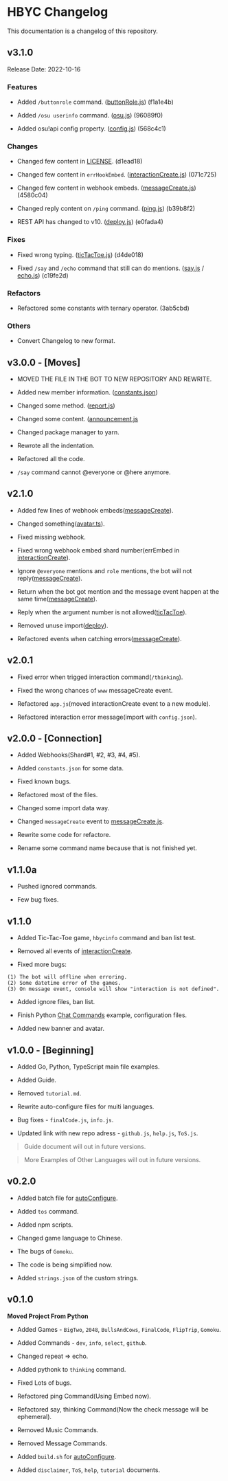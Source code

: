 # HBYC Changelog
This documentation is a changelog of this repository.

## v3.1.0
Release Date: 2022-10-16

### Features
* Added `/buttonrole` command. ([buttonRole.js](./src/cmds/buttonRole.js)) (f1a1e4b)

* Added `/osu userinfo` command. ([osu.js](./src/cmds/osu.js)) (96089f0)

* Added osu!api config property. ([config.js](./config.js)) (568c4c1)

### Changes
* Changed few content in [LICENSE](./LICENSE). (d1ead18)

* Changed few content in `errHookEmbed`. ([interactionCreate.js](./src/events/interactionCreate.js)) (071c725)

* Changed few content in webhook embeds. ([messageCreate.js](./src/events/messageCreate.js)) (4580c04)

* Changed reply content on `/ping` command. ([ping.js](./src/cmds/ping.js)) (b39b8f2)

* REST API has changed to v10. ([deploy.js](./src/deploy.js)) (e0fada4)

### Fixes
* Fixed wrong typing. ([ticTacToe.js](./src/cmds/ticTacToe.js)) (d4de018)

* Fixed `/say` and `/echo` command that still can do mentions. ([say.js](./src/cmds/say.js) / [echo.js](./src/cmds/echo.js)) (c19fe2d)

### Refactors
* Refactored some constants with ternary operator. (3ab5cbd)

### Others
* Convert Changelog to new format.

## v3.0.0 - [Moves]
* MOVED THE FILE IN THE BOT TO NEW REPOSITORY AND REWRITE.

* Added new member information. ([constants.json](./src/constants.json))

* Changed some method. ([report.js](./src/js/cmds/report.js))

* Changed some content. ([announcement.js](./src/js/cmds/announcement.js)

* Changed package manager to yarn.

* Rewrote all the indentation.

* Refactored all the code.

* `/say` command cannot @everyone or @here anymore.

## v2.1.0
* Added few lines of webhook embeds([messageCreate](./src/js/events/messageCreate.js)).

* Changed something([avatar.ts](./src/ts/avatar.ts)).

* Fixed missing webhook.

* Fixed wrong webhook embed shard number(errEmbed in [interactionCreate](./src/js/events/interactionCreate.js)).

* Ignore `@everyone` mentions and `role` mentions, the bot will not reply([messageCreate](./src/js/events/messageCreate.js)).

* Return when the bot got mention and the message event happen at the same time([messageCreate](./src/js/events/messageCreate.js)).

* Reply when the argument number is not allowed([ticTacToe](./src/js/cmds/ticTacToe.js)).

* Removed unuse import([deploy](./src/js/deploy.js)).

* Refactored events when catching errors([messageCreate](./src/js/events/messageCreate.js)).

## v2.0.1
* Fixed error when trigged interaction command(`/thinking`). 

* Fixed the wrong chances of `www` messageCreate event.

* Refactored `app.js`(moved interactionCreate event to a new module).

* Refactored interaction error message(import with `config.json`).

## v2.0.0 - [Connection]
* Added Webhooks(Shard#1, #2, #3, #4, #5).

* Added `constants.json` for some data.

* Fixed known bugs.

* Refactored most of the files.

* Changed some import data way.

* Changed `messageCreate` event to [messageCreate.js](./src/js/events/messageCreate).

* Rewrite some code for refactore.

* Rename some command name because that is not finished yet.

## v1.1.0a
* Pushed ignored commands.

* Few bug fixes.

## v1.1.0
* Added Tic-Tac-Toe game, `hbycinfo` command and ban list test.

* Removed all events of [interactionCreate](./src/js/events/interactionCreate.cjs).

* Fixed more bugs:
```
(1) The bot will offline when erroring.
(2) Some datetime error of the games.
(3) On message event, console will show "interaction is not defined".
```

* Added ignore files, ban list.

* Finish Python [Chat Commands](./src/python/cmds/chat.py) example, configuration files.

* Added new banner and avatar.

## v1.0.0 - [Beginning]
* Added Go, Python, TypeScript main file examples.

* Added Guide.

* Removed `tutorial.md`.

* Rewrite auto-configure files for muiti languages.

* Bug fixes - `finalCode.js`, `info.js`.

* Updated link with new repo adress - `github.js`, `help.js`, `ToS.js`. 

> Guide document will out in future versions.

> More Examples of Other Languages will out in future versions.

## v0.2.0
* Added batch file for [autoConfigure](./docs/autoConfig.md).

* Added `tos` command.

* Added npm scripts.

* Changed game language to Chinese.

* The bugs of `Gomoku`.

* The code is being simplified now.

* Added `strings.json` of the custom strings.


## v0.1.0
**Moved Project From Python**

* Added Games - `BigTwo`, `2048`, `BullsAndCows`, `FinalCode`, `FlipTrip`, `Gomoku`.

* Added Commands - `dev`,  `info`,  `select`,  `github`.

* Changed repeat => echo.

* Added pythonk to `thinking` command.

* Fixed Lots of bugs.

* Refactored ping Command(Using Embed now).

* Refactored say, thinking Command(Now the check message will be ephemeral).

* Removed Music Commands.

* Removed Message Commands.

* Added `build.sh` for [autoConfigure](./docs/autoConfig.md).

* Added `disclaimer`, `ToS`, `help`, `tutorial` documents.
